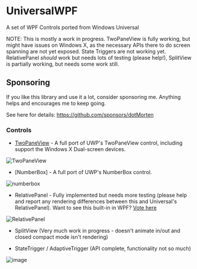 # UniversalWPF
A set of WPF Controls ported from Windows Universal

NOTE: This is mostly a work in progress. TwoPaneView is fully working, but might have issues on Windows X, as the necessary APIs there to do screen spanning are not yet exposed.
State Triggers are not working yet. RelativePanel _should_ work but needs lots of testing (please help!), SplitView is partially working, but needs some work still.

## Sponsoring

If you like this library and use it a lot, consider sponsoring me. Anything helps and encourages me to keep going.

See here for details: https://github.com/sponsors/dotMorten

### Controls
 - [TwoPaneView](https://www.nuget.org/packages/UniversalWPF.TwoPaneView) - A full port of UWP's TwoPaneView control, including support the Windows X Dual-screen devices.
 
![TwoPaneView](https://user-images.githubusercontent.com/1378165/74808461-c238c700-529f-11ea-93c5-33ca1063f8fd.gif)

 - [NumberBox] - A full port of UWP's NumberBox control.

![numberbox](https://user-images.githubusercontent.com/1378165/75103965-70ea4980-55b7-11ea-843d-57dcc021053f.gif)

 - RelativePanel - Fully implemented but needs more testing (please help and report any rendering differences between this and Universal's RelativePanel). Want to see this built-in in WPF? [Vote here](https://github.com/dotnet/wpf/issues/112)
 
 ![RelativePanel](https://cloud.githubusercontent.com/assets/1378165/10120048/b76250f0-645e-11e5-9b4d-2a0d7026a467.gif)

 - SplitView (Very much work in progress - doesn't animate in/out and closed compact mode isn't rendering)

 - StateTrigger / AdaptiveTrigger (API complete, functionality not so much)
 
 ![image](https://cloud.githubusercontent.com/assets/1378165/10121609/94743df6-64a9-11e5-9908-29c0aeaf3c7f.png)

 
